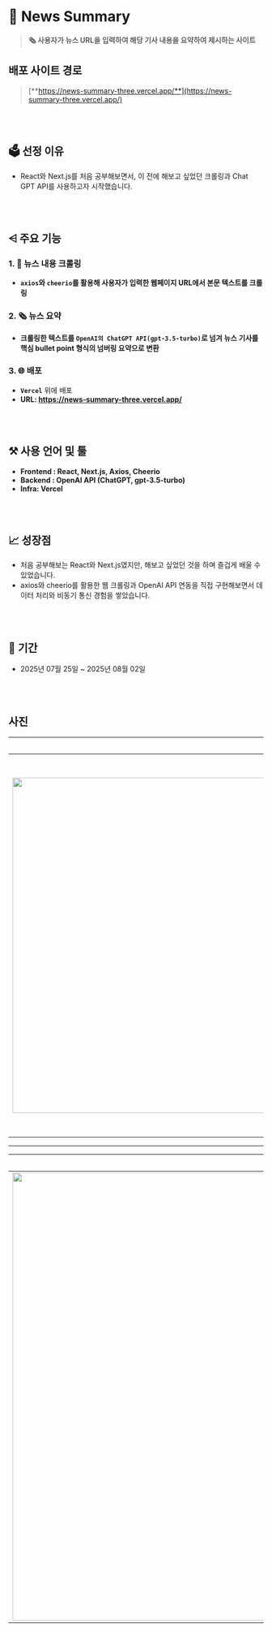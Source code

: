 # **📰 News Summary**
> **🗞️ 사용자가 뉴스 URL을 입력하여 해당 기사 내용을 요약하여 제시하는 사이트**

## 배포 사이트 경로
> [**https://news-summary-three.vercel.app/**](https://news-summary-three.vercel.app/) 

<br><br>

## 🗳️ 선정 이유
- React와 Next.js를 처음 공부해보면서, 이 전에 해보고 싶었던 크롤링과 Chat GPT API를 사용하고자 시작했습니다. 

<br><br>

## **⩤ 주요 기능**
### **1. 📰 뉴스 내용 크롤링**
- **`axios`와 `cheerio`를 활용해 사용자가 입력한 웹페이지 URL에서 본문 텍스트를 크롤링**

### **2. 🗞️ 뉴스 요약**
- **크롤링한 텍스트를 `OpenAI의 ChatGPT API(gpt-3.5-turbo)`로 넘겨 뉴스 기사를 핵심 bullet point 형식의 넘버링 요약으로 변환**

### **3. 🌐 배포**
- **`Vercel`** 위에 배포
- **URL: https://news-summary-three.vercel.app/**

<br><br>

## **⚒️ 사용 언어 및 툴**
- **Frontend : React, Next.js, Axios, Cheerio**
- **Backend : OpenAI API (ChatGPT, gpt-3.5-turbo)**
- **Infra: Vercel**

<br><br>

## **📈 성장점**
- 처음 공부해보는 React와 Next.js였지만, 해보고 싶었던 것을 하며 즐겁게 배울 수 있었습니다.
- axios와 cheerio를 활용한 웹 크롤링과 OpenAI API 연동을 직접 구현해보면서 데이터 처리와 비동기 통신 경험을 쌓았습니다.

<br><br>

## 📆 기간
- 2025년 07월 25일 ~ 2025년 08월 02일

<br><br>

## 사진
| 기본 화면 | 로딩 중 |
|:-:|:-:|
| <img width="1687" height="661" alt="기본" src="https://github.com/user-attachments/assets/669871da-9f59-41f3-9290-c5b6241cf4ff" /> | <img width="1669" height="748" alt="요약 중" src="https://github.com/user-attachments/assets/9795c0bf-7774-41ee-bb97-2f7f8ea22e34" /> |

---

| 요약 완료 |
|:-:|
| <img width="1663" height="883" alt="요약 완료" src="https://github.com/user-attachments/assets/9a9970f6-3194-4043-8c69-19c5d58cc65e" /> |

